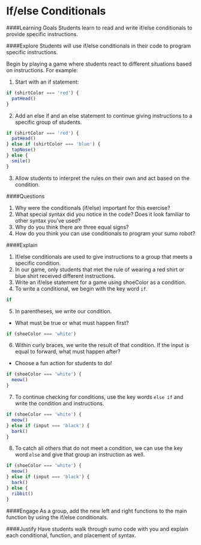 # If/else Conditionals

####Learning Goals
Students learn to read and write if/else conditionals to provide specific instructions.

####Explore
Students will use if/else conditionals in their code to program specific instructions.
  
Begin by playing a game where students react to different situations based on instructions. For example:

1. Start with an if statement:
```js
if (shirtColor === 'red') {
  patHead()
} 
```
2. Add an else if and an else statement to continue giving instructions to a specific group of students.
```js
if (shirtColor === 'red') {
  patHead()
} else if (shirtColor === 'blue') {
  tapNose()
} else {
  smile()
}
```
3. Allow students to interpret the rules on their own and act based on the condition. 

####Questions
1. Why were the conditionals (if/else) important for this exercise?
2. What special syntax did you notice in the code? Does it look familiar to other syntax you've used?
3. Why do you think there are three equal signs?
4. How do you think you can use conditionals to program your sumo robot?

####Explain
1. If/else conditionals are used to give instructions to a group that meets a specific condition. 
2. In our game, only students that met the rule of wearing a red shirt or blue shirt received different instructions. 
3. Write an if/else statement for a game using shoeColor as a condition.
4. To write a conditional, we begin with the key word ```if```.  
```js
if
```
5. In parentheses, we write our condition.
  + What must be true or what must happen first?
```js
if (shoeColor === 'white')
```
6. Within curly braces, we write the result of that condition. If the input is equal to forward, what must happen after?
  + Choose a fun action for students to do!
```js
if (shoeColor === 'white') {
  meow()
}
```
7. To continue checking for conditions, use the key words ```else if``` and write the condition and instructions. 
```js
if (shoeColor === 'white') {
  meow()
} else if (input === 'black') {
  bark()
}
```
8. To catch all others that do not meet a condition, we can use the key word ```else``` and give that group an instruction as well.
```js
if (shoeColor === 'white') {
  meow()
} else if (input === 'black') {
  bark()
} else {
  ribbit()
}
```

####Engage
As a group, add the new left and right functions to the main function by using the if/else conditionals.


####Justify
Have students walk through sumo code with you and explain each conditional, function, and placement of syntax. 


